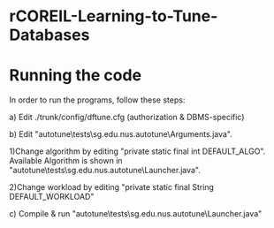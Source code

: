 # rCOREIL-Learning-to-Tune-Databases


# Running the code
In order to run the programs, follow these steps:

a) Edit ./trunk/config/dftune.cfg (authorization & DBMS-specific)

b) Edit "autotune\tests\sg.edu.nus.autotune\Arguments.java". 
	
  1)Change algorithm by editing "private static final int DEFAULT_ALGO". 
		Available Algorithm is shown in "autotune\tests\sg.edu.nus.autotune\Launcher.java". 
	
  2)Change workload by editing "private static final String DEFAULT_WORKLOAD"

c) Compile & run "autotune\tests\sg.edu.nus.autotune\Launcher.java"
